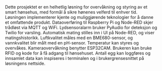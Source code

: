 Dette prosjektet er en helhetlig løsning for overvåkning og styring av et smart hønsehus, med formål
å sikre hønenes velferd til enhver tid. Løsningen implementerer kjente og muliggjørende teknologier for å danne et omfattende produkt. Dataoverføring til Raspberry Pi og Node-RED skjer
trådløst via MQTT og WiFi. Lydsensoralarm bruker PyAudio for deteksjon og Twilio for varsling.
Automatisk mating stilles inn i UI på Node-RED, og viser matingshistorikk. Luftkvalitet måles
med en BME680-sensor, og vannkvalitet blir målt med en pH-sensor. Temperatur kan styres og
overvåkes. Kameraovervåkning benytter ESP32CAM. Brukeren kan bruke RFID og kode for å få
adgang til hønsehuset. Antall egg kan loggføres og innsamlet data kan inspiseres i terminalen og i
brukergrensesnittet på løsningens nettside.
